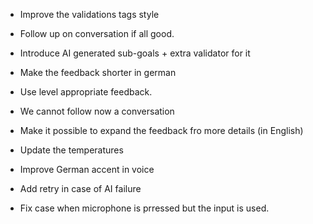 - Improve the validations tags style
- Follow up on conversation if all good.

- Introduce AI generated sub-goals + extra validator for it
- Make the feedback shorter in german
- Use level appropriate feedback.
- We cannot follow now a conversation
- Make it possible to expand the feedback fro more details (in English)
- Update the temperatures
- Improve German accent in voice
- Add retry in case of AI failure
- Fix case when microphone is prressed but the input is used.